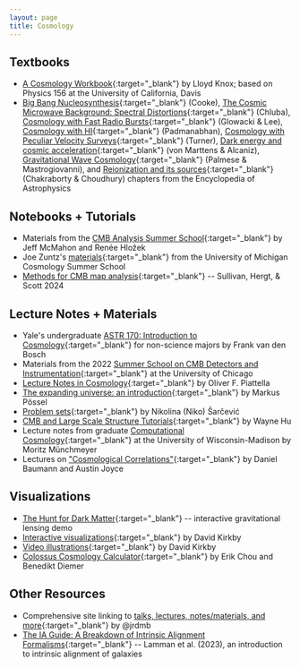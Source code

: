 ```yaml
---
layout: page
title: Cosmology
---
```


## Textbooks
- [A Cosmology Workbook](https://phys.libretexts.org/Courses/University_of_California_Davis/UCD%3A_Physics_156_-_A_Cosmology_Workbook/Workbook){:target="_blank"} by Lloyd Knox; based on Physics 156 at the University of California, Davis
- [Big Bang Nucleosynthesis](https://arxiv.org/abs/2409.06015){:target="_blank"} (Cooke), [The Cosmic Microwave Background: Spectral Distortions](https://arxiv.org/abs/2502.05188){:target="_blank"} (Chluba), [Cosmology with Fast Radio Bursts](https://arxiv.org/abs/2410.24072){:target="_blank"} (Glowacki & Lee), [Cosmology with HI](https://arxiv.org/abs/2411.08113){:target="_blank"} (Padmanabhan), [Cosmology with Peculiar Velocity Surveys](https://arxiv.org/abs/2411.19484){:target="_blank"} (Turner), [Dark energy and cosmic acceleration](https://arxiv.org/abs/2502.00923){:target="_blank"} (von Marttens & Alcaniz), [Gravitational Wave Cosmology](https://arxiv.org/abs/2502.00239){:target="_blank"} (Palmese & Mastrogiovanni), and [Reionization and its sources](https://arxiv.org/abs/2502.12004){:target="_blank"} (Chakraborty & Choudhury) chapters from the Encyclopedia of Astrophysics

## Notebooks + Tutorials
- Materials from the [CMB Analysis Summer School](https://github.com/jeffmcm1977/CMBAnalysis_SummerSchool){:target="_blank"} by Jeff McMahon and Renée Hložek
- Joe Zuntz's [materials](https://github.com/joezuntz/michigan){:target="_blank"} from the University of Michigan Cosmology Summer School
- [Methods for CMB map analysis](https://arxiv.org/abs/2410.12951){:target="_blank"} -- Sullivan, Hergt, & Scott 2024

## Lecture Notes + Materials 
- Yale's undergraduate [ASTR 170: Introduction to Cosmology](http://www.astro.yale.edu/vdbosch/Introduction_to_Cosmology.pdf){:target="_blank"} for non-science majors by Frank van den Bosch
- Materials from the 2022 [Summer School on CMB Detectors and Instrumentation](https://kicp-workshops.uchicago.edu/2022-CMB-SCHOOL/presentations.php){:target="_blank"} at the University of Chicago
- [Lecture Notes in Cosmology](https://arxiv.org/abs/1803.00070){:target="_blank"} by Oliver F. Piattella
- [The expanding universe: an introduction](https://arxiv.org/abs/1712.10315){:target="_blank"} by Markus Pössel
- [Problem sets](https://github.com/nikosarcevic/PhysicsProblemSets#astro){:target="_blank"} by Nikolina (Niko) Šarčević
- [CMB and Large Scale Structure Tutorials](http://background.uchicago.edu/index.html){:target="_blank"} by Wayne Hu
- Lecture notes from graduate [Computational Cosmology](https://munchmeyer.physics.wisc.edu/lecture-notes/){:target="_blank"} at the University of Wisconsin-Madison by Moritz Münchmeyer
- Lectures on ["Cosmological Correlations"](https://github.com/ddbaumann/cosmo-correlators){:target="_blank"} by Daniel Baumann and Austin Joyce

## Visualizations
- [The Hunt for Dark Matter](https://gravitational-lensing.explored.info){:target="_blank"} -- interactive gravitational lensing demo
- [Interactive visualizations](https://dkirkby.github.io/cosmo-demo/){:target="_blank"} by David Kirkby
- [Video illustrations](https://www.youtube.com/playlist?list=PL7OMoi4OS2cxFlneU57--8iCOf6bESH9c){:target="_blank"} by David Kirkby
- [Colossus Cosmology Calculator](https://colossus.astro.umd.edu){:target="_blank"} by Erik Chou and Benedikt Diemer

## Other Resources
- Comprehensive site linking to [talks, lectures, notes/materials, and more](https://jrdmb.netlify.app){:target="_blank"} by @jrdmb
- [The IA Guide: A Breakdown of Intrinsic Alignment Formalisms](https://arxiv.org/abs/2309.08605){:target="_blank"} -- Lamman et al. (2023), an introduction to intrinsic alignment of galaxies

